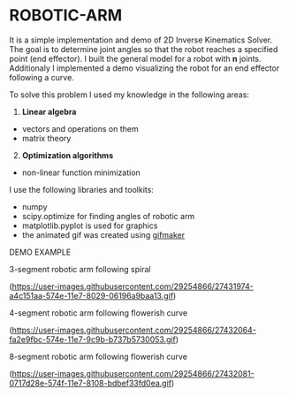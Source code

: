 # **ROBOTIC-ARM**
It is a simple implementation and demo of 2D Inverse Kinematics Solver.
The goal is to determine joint angles so that the robot
reaches a specified point (end effector).
I built the general model for a robot with **n** joints.
Additionaly I implemented a demo visualizing the robot
for an end effector following a curve.

To solve this problem I used my knowledge in the following areas:

1. **Linear algebra**
* vectors and operations on them
* matrix theory
2. **Optimization algorithms**
* non-linear function minimization

I use the following libraries and toolkits:
* numpy
* scipy.optimize for finding angles of robotic arm
* matplotlib.pyplot is used for graphics
* the animated gif was created using [gifmaker](http://gifmaker.me/)

DEMO EXAMPLE

3-segment robotic arm following spiral

(https://user-images.githubusercontent.com/29254866/27431974-a4c151aa-574e-11e7-8029-06196a9baa13.gif)

4-segment robotic arm following flowerish curve

(https://user-images.githubusercontent.com/29254866/27432064-fa2e9fbc-574e-11e7-9c9b-b737b5730053.gif)

8-segment robotic arm following flowerish curve

(https://user-images.githubusercontent.com/29254866/27432081-0717d28e-574f-11e7-8108-bdbef33fd0ea.gif)
